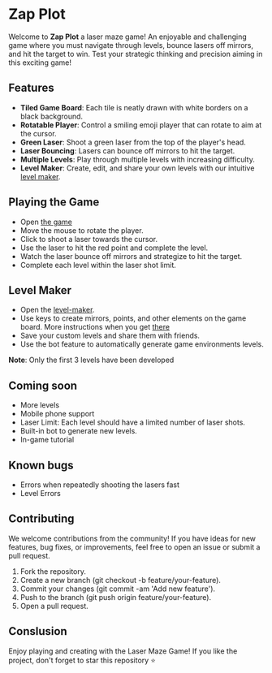 # Zap Plot

Welcome to **Zap Plot** a laser maze game! An enjoyable and challenging game where you must navigate through levels, bounce lasers off mirrors, and hit the target to win. Test your strategic thinking and precision aiming in this exciting game!

## Features
- **Tiled Game Board**: Each tile is neatly drawn with white borders on a black background.
- **Rotatable Player**: Control a smiling emoji player that can rotate to aim at the cursor.
- **Green Laser**: Shoot a green laser from the top of the player's head.
- **Laser Bouncing**: Lasers can bounce off mirrors to hit the target.
- **Multiple Levels**: Play through multiple levels with increasing difficulty.
- **Level Maker**: Create, edit, and share your own levels with our intuitive [level maker][1].

## Playing the Game
- Open [the game][2]
- Move the mouse to rotate the player.
- Click to shoot a laser towards the cursor.
- Use the laser to hit the red point and complete the level.
- Watch the laser bounce off mirrors and strategize to hit the target.
- Complete each level within the laser shot limit.

## Level Maker
- Open the [level-maker][1].
- Use keys to create mirrors, points, and other elements on the game board. More instructions when you get [there][1]
- Save your custom levels and share them with friends.
- Use the bot feature to automatically generate game environments levels.

**Note**: Only the first 3 levels have been developed

## Coming soon
- More levels
- Mobile phone support
- Laser Limit: Each level should have a limited number of laser shots.
- Built-in bot to generate new levels.
- In-game tutorial

## Known bugs
- Errors when repeatedly shooting the lasers fast
- Level Errors

## Contributing
We welcome contributions from the community! If you have ideas for new features, bug fixes, or improvements, feel free to open an issue or submit a pull request.
1. Fork the repository.
1. Create a new branch (git checkout -b feature/your-feature).
1. Commit your changes (git commit -am 'Add new feature').
1. Push to the branch (git push origin feature/your-feature).
1. Open a pull request.

## Conslusion
Enjoy playing and creating with the Laser Maze Game! If you like the project, don't forget to star this repository ⭐️

[1]: https://goaltosin.github.io/zap-plot/other/level-maker.html
[2]: https://goaltosin.github.io/zap-plot/